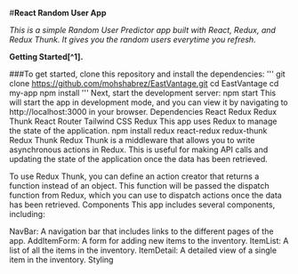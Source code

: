 #**React Random User App**

_This is a simple Random User Predictor app built with React, Redux, and Redux Thunk. It gives you the random users everytime you refresh._

**Getting Started[^1].**

###To get started, clone this repository and install the dependencies:
'''
git clone https://github.com/mohshabrez/EastVantage.git
cd EastVantage
cd my-app
npm install
'''
Next, start the development server:
npm start
This will start the app in development mode, and you can view it by navigating to http://localhost:3000 in your browser.
Dependencies
React
Redux
Redux Thunk
React Router
Tailwind CSS
Redux
This app uses Redux to manage the state of the application. 
npm install redux react-redux redux-thunk
Redux Thunk
Redux Thunk is a middleware that allows you to write asynchronous actions in Redux. This is useful for making API calls and updating the state of the application once the data has been retrieved.

To use Redux Thunk, you can define an action creator that returns a function instead of an object. This function will be passed the dispatch function from Redux, which you can use to dispatch actions once the data has been retrieved.
Components
This app includes several components, including:

NavBar: A navigation bar that includes links to the different pages of the app.
AddItemForm: A form for adding new items to the inventory.
ItemList: A list of all the items in the inventory.
ItemDetail: A detailed view of a single item in the inventory.
Styling
